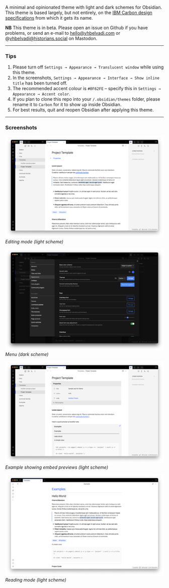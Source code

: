 A minimal and opinionated theme with light and dark schemes for Obsidian. This theme is based largely, but not entirely, on the [IBM Carbon design specifications](https://carbondesignsystem.com) from which it gets its name.

**NB** This theme is in beta. Please open an issue on Github if you have problems, or send an e-mail to hello@vhbelvadi.com or @vhbelvadi@historians.social on Mastodon.

---

### Tips

1. Please turn off `Settings → Appearance → Translucent window` while using this theme.
2. In the screenshots, `Settings → Appearance → Interface → Show inline title` has been turned off.
3. The recommended accent colour is `#0F62FE` – specify this in `Settings → Appearance → Accent color`.
4. If you plan to clone this repo into your `/.obsidian/themes` folder, please rename it to `Carbon` for it to show up inside Obsidian.
5. For best results, quit and reopen Obsidian after applying this theme.

---

### Screenshots

![Editing mode](light-general.png)
_Editing mode (light scheme)_

![Editing mode](dark-menu.png)
_Menu (dark scheme)_

![Editing mode](light-embed.png)
_Example showing embed previews (light scheme)_

![Reading mode](light-reading.png)
_Reading mode (light scheme)_
